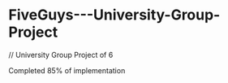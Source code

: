 # FiveGuys---University-Group-Project

// University Group Project of 6

Completed 85% of implementation
